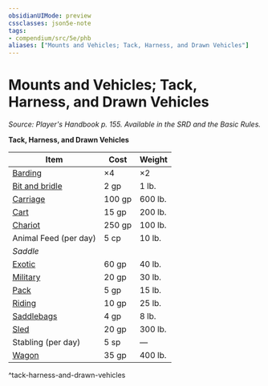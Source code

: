 ```yaml
---
obsidianUIMode: preview
cssclasses: json5e-note
tags:
- compendium/src/5e/phb
aliases: ["Mounts and Vehicles; Tack, Harness, and Drawn Vehicles"]
---
```

# Mounts and Vehicles; Tack, Harness, and Drawn Vehicles
*Source: Player's Handbook p. 155. Available in the SRD and the Basic Rules.* 

**Tack, Harness, and Drawn Vehicles**

| Item | Cost | Weight |
|------|------|--------|
| [Barding](/Systems/5e/items/barding.md) | ×4 | ×2 |
| [Bit and bridle](/Systems/5e/items/bit-and-bridle.md) | 2 gp | 1 lb. |
| [Carriage](/Systems/5e/items/carriage.md) | 100 gp | 600 lb. |
| [Cart](/Systems/5e/items/cart.md) | 15 gp | 200 lb. |
| [Chariot](/Systems/5e/items/chariot.md) | 250 gp | 100 lb. |
| Animal Feed (per day) | 5 cp | 10 lb. |
| *Saddle* |  |  |
| [Exotic](/Systems/5e/items/exotic-saddle.md) | 60 gp | 40 lb. |
| [Military](/Systems/5e/items/military-saddle.md) | 20 gp | 30 lb. |
| [Pack](/Systems/5e/items/pack-saddle.md) | 5 gp | 15 lb. |
| [Riding](/Systems/5e/items/riding-saddle.md) | 10 gp | 25 lb. |
| [Saddlebags](/Systems/5e/items/saddlebags.md) | 4 gp | 8 lb. |
| [Sled](/Systems/5e/items/sled.md) | 20 gp | 300 lb. |
| Stabling (per day) | 5 sp | — |
| [Wagon](/Systems/5e/items/wagon.md) | 35 gp | 400 lb. |
^tack-harness-and-drawn-vehicles